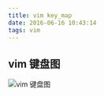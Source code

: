 ```yaml
---
title: vim key_map
date: 2016-06-16 10:43:14
tags: vim
---
```

## vim 键盘图

![vim 键盘图](http://liubo.qiniudn.com/vim.png)
